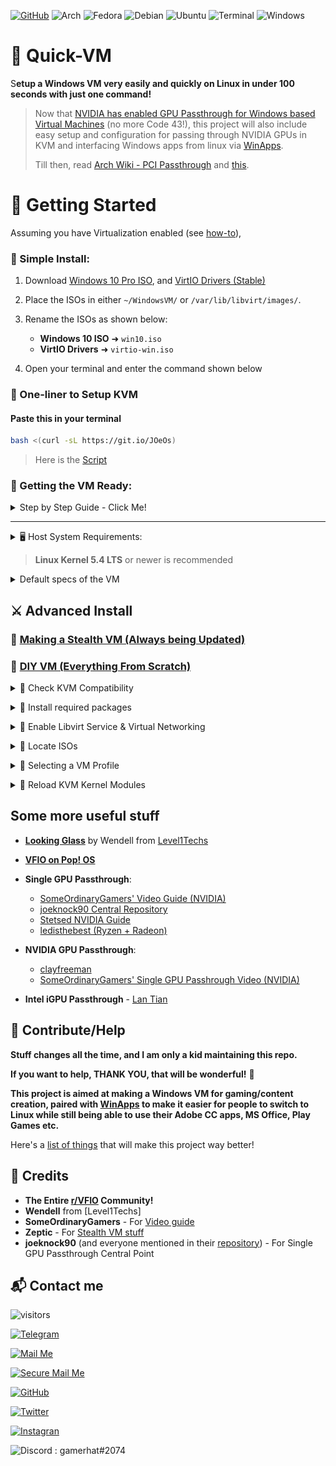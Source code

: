 [![GitHub](https://img.shields.io/badge/Quick-VM-brightgreen?style=for-the-badge&logo=Material-Design-Icons&logoColor=white)](https://github.com/gamerhat18/Quick-VM/)
![Arch](https://img.shields.io/badge/Arch-blue?style=for-the-badge&logo=Arch-Linux&logoColor=white)
![Fedora](https://img.shields.io/badge/Fedora-blue?style=for-the-badge&logo=Fedora&logoColor=white&color=294172)
![Debian](https://img.shields.io/badge/Debain-red?style=for-the-badge&logo=Debian&logoColor=white&color=A81D33)
![Ubuntu](https://img.shields.io/badge/Ubuntu-orange?style=for-the-badge&logo=Ubuntu&logoColor=white&color=E95420)
![Terminal](https://img.shields.io/badge/Terminal-black?style=for-the-badge&logo=Windows-Terminal&logoColor=white&color=4D4D4D)
![Windows](https://img.shields.io/badge/Windows-blue?style=for-the-badge&logo=Windows&logoColor=white&color=0078D6)


# 🏅 Quick-VM 

S**etup a Windows VM very easily and quickly on Linux in under 100 seconds with just one command!**

>Now that [NVIDIA has enabled GPU Passthrough for Windows based Virtual Machines](https://nvidia.custhelp.com/app/answers/detail/a_id/5173) (no more Code 43!), this project will also include easy setup and configuration for passing through NVIDIA GPUs in KVM and interfacing Windows apps from linux via [WinApps](https://github.com/Fmstrat/winapps/).
>
>Till then, read [Arch Wiki - PCI Passthrough](https://wiki.archlinux.org/index.php/PCI_passthrough_via_OVMF) and [this](https://github.com/thegamerhat/quick-vm#some-more-useful-stuff).

# 🚀 Getting Started

Assuming you have Virtualization enabled (see [how-to](https://github.com/thegamerhat/quick-vm/blob/main/docs/diy-vm.md#enabling-virtualization-in-your-ueficoreboot)),

### 🥇 Simple Install:

1. Download [Windows 10 Pro ISO](https://www.microsoft.com/en-us/software-download/windows10ISO), and [VirtIO Drivers (Stable)](https://fedorapeople.org/groups/virt/virtio-win/direct-downloads/stable-virtio/virtio-win.iso)

2. Place the ISOs in either `~/WindowsVM/` or `/var/lib/libvirt/images/`.

3. Rename the ISOs as shown below:
    - **Windows 10 ISO** ➜ `win10.iso`
    - **VirtIO Drivers** ➜ `virtio-win.iso`

4. Open your terminal and enter the command shown below  

### 🥈 One-liner to Setup KVM

#### Paste this in your terminal

```bash
bash <(curl -sL https://git.io/JOeOs) 
 ```

> Here is the [Script](https://github.com/thegamerhat/quick-vm/blob/main/one-liner.sh)

### 🥉 Getting the VM Ready:

<p>
<details>
<summary>Step by Step Guide - Click Me!</summary>
<br>

### Please follow along the screenshots below to get the VM ready.

+ Click inside the VM Window and press any key when asked.  

![Screenshot](docs/img/first-boot.png)

![Screenshot](docs/img/booting-iso.png)

+ Select your language and keyboard input and click Next.

![Screenshot](docs/img/install-1.png)

![Screenshot](docs/img/install-2.png)

+ Enter your product key now, or you can skip and enter your product key after installation.

![Screenshot](docs/img/install-3.png)

+ Selecting **Windows 10 Pro N** will install **Windows 10 Pro** without extra bloat.
> Note: Choose Windows 10 Pro XXX or Enterprise if you need Hyper-V for Stealth VM. 

![Screenshot](docs/img/install-4.png)

![Screenshot](docs/img/install-5.png)

+ Select **Custom Install**  (because the other one is useless)

![Screenshot](docs/img/install-6.png)

+ Click on **Load Driver** to install disk drivers.

![Screenshot](docs/img/install-7.png)

![Screenshot](docs/img/install-8.png)

+ Double-Click on **CD Drive virtio-win** ➜ **amd64** ➜ **w10** and click **OK**. 

![Screenshot](docs/img/install-9.png)

+ Just click N**ext** to select the default one.

![Screenshot](docs/img/install-10.png)

+ Select `Unallocated Space` and click **Next** to begin the installation.

![Screenshot](docs/img/install-11.png)

![Screenshot](docs/img/install-12.png)

</br>
</details>
</p>

---

<p>
<details>
<summary>🖥 Host System Requirements:</summary>
<br>
 
  - **Ubuntu 18.04** or newer
  - **Fedora 30** or newer
  - **Arch** (Read this [Guide by LinuxHint](https://linuxhint.com/install_configure_kvm_archlinux) for permissions and User Group setting)
  - **4 CPUs** (2 Multi-Threaded Cores at minimum)
  - **8 GiB Memory** (more = better)
  - **40+ GiB of Free Storage** typically (**SSD Recommened**)
</br>
</details>
</p>

> **Linux Kernel 5.4 LTS** or newer is recommended 

<p>
<details>
<summary>Default specs of the VM</summary>
<br>

**CPU**: 4 vCPUs Allocated

**GPU**: VirtIO or [VFIO GPU Passthrough - ArchWiki](https://wiki.archlinux.org/index.php/PCI_passthrough_via_OVMF) or [Single-GPU-Passthrough](https://github.com/joeknock90/Single-GPU-Passthrough) 

**Memory**: Total 6 GiB, 1 GiB Allocated initially

**Storage Drive**: 1 TB VirtIO Disk (Dynamically Allocated)

**DVD Drive**: Windows 10 ISO

**Other Drives**: VirtIO Drivers ISO, Essential Tools ISO (to optimize VM performance)

**Network Card**: VirtIO (Recommended Disabled until debloated)
</br>
</details>
</p>

## ⚔️ Advanced Install

### 🔖 [Making a Stealth VM (Always being Updated)](docs/stealth-vm.md)

### 🔖 [DIY VM (Everything From Scratch)](docs/diy-vm.md)

<p>
<details>
<summary>📍 Check KVM Compatibility</summary>
<br>

1. Checks if `AMD-V` or `VT-d`/`VT-x` is supported on your AMD/Intel CPU.
2. Checks if kvm is enabled using `virt-host-validate`.</br>
</details>
</p>

<p>
<details>
<summary>📍 Install required packages</summary>
<br>

- Updates repositories (Debian and Fedora only) and installs required packages.

```
# Debian
sudo apt update -q && sudo apt install -y qemu qemu-kvm libvirt-bin libvirt-daemon libvirt-clients bridge-utils virt-manager

# Fedora
sudo dnf -y install qemu-kvm libvirt bridge-utils virt-install virt-manager

# Arch
sudo pacman -S --noconfirm qemu libvirt bridge-utils edk2-ovmf vde2 ebtables dnsmasq openbsd-netcat virt-manager
```
</br>
</details>
</p>

<p>
<details>
<summary>📍 Enable Libvirt Service & Virtual Networking</summary>
<br>

**Executes the following commands only if systemd is present and running.**

```
# Libvirt service and socket
sudo systemctl enable --now libvirtd

# Virtlogd
sudo systemctl enable --now virtlogd

# Virtual Networking
sudo virsh net-autostart default
sudo virsh net-start default
```
</br>
</details>
</p>

<p>
<details>
<summary>📍 Locate ISOs</summary>
<br>

1. Checks if `win10.iso` and `virtio-win.iso` exist in ~/WindowsVM or /var/lib/libvirt/images
2. Uses `rsync` to copy the ISOs to /var/lib/libvirt/images (_$HOME subdirectories might cause permission issues_)

</br>
</details>
</p>

<p>
<details>
<summary>📍 Selecting a VM Profile</summary>
<br>

### 1. Serious Business 

Ideal for Gaming, Content Creation and other heavy duty applications.

**Adobe Creative Cloud**

**3d Printing Software**: CHITUBOX

**360 Photo/Video Software**: VeeR Editor

|Part|Specification|
| --- | --- |
|CPU|6 vCPU|
|Memory|8 GiB|
|Storage|1 TiB|

### 2. Decently Powerful [Default]

Ideal for Office 365, and some light Photoshop.


|Part|Specification|
| --- | --- |
|CPU|4 vCPU|
|Memory|6 GiB|
|Storage|1 TiB|

### 3. Lightweight and Barebones

Ideal for basic stuff that requires Windows. 

**Printer Software, CNC Application**

**Tax Software in Banks**


|Part|Specification|
| --- | --- |
|CPU|2 vCPU|
|Memory|4 GiB|
|Storage|1 TiB|

### 4. Stealth VM (Beta)

Ideal for DRM/Anticheat Programs like **Valorant**, **Rainbow Six: Siege**


|Part|Specification|
| --- | --- |
|CPU|6 vCPU|
|Memory|8 GiB|
|Storage|1 TiB|


</br>
</details>
</p>

<p>
<details>
<summary>📍 Reload KVM Kernel Modules</summary>
<br>

If `kvm` is enabled correctly, then executes the following commands depending upon the CPU.

```
# AMD
sudo modprobe -r kvm_amd kvm      # safely unloads the modules
sudo modprobe kvm                 # enables kvm first
sudo modprobe kvm_amd nested=1    # then kvm_amd module with nested enabled

# INTEL
sudo modprobe -r kvm_intel kvm    # safely unloads the modules
sudo modprobe kvm                 # enables kvm first
sudo modprobe kvm_intel nested=   # then kvm_intel module with nested enabled
```
</br>
</details>
</p>

## Some more useful stuff

- **[Looking Glass](https://looking-glass.io)** by Wendell from [Level1Techs](https://www.youtube.com/channel/UC4w1YQAJMWOz4qtxinq55LQ)

- **[VFIO on Pop! OS](https://forum.level1techs.com/t/vfio-in-2019-pop-os-how-to-general-guide-though-draft/142287)**

- **Single GPU Passthrough**:
  - [SomeOrdinaryGamers' Video Guide (NVIDIA)](https://youtube.com/watch?v=BUSrdUoedTo)
  - [joeknock90 Central Repository](https://github.com/joeknock90/Single-GPU-Passthrough)
  - [Stetsed NVIDIA Guide](https://github.com/Stetsed/NVIDIA-Single-GPU-Passthrough)
  - [ledisthebest (Ryzen + Radeon)](https://github.com/ledisthebest/LEDs-single-gpu-passthrough)

- **NVIDIA GPU Passthrough**:
  - [clayfreeman](https://clayfreeman.github.io/gpu-passthrough/) 
  - [SomeOrdinaryGamers' Single GPU Passhrough Video (NVIDIA)](https://youtube.com/watch?v=h7SG7ccjn-g)

- **Intel iGPU Passthrough** - [Lan Tian](https://lantian.pub/en/article/modify-computer/laptop-intel-nvidia-optimus-passthrough.lantian/)

## 🎁 Contribute/Help

**Stuff changes all the time, and I am only a kid maintaining this repo.**

**If you want to help, THANK YOU, that will be wonderful!** 💜

**This project is aimed at making a Windows VM for gaming/content creation, paired with [WinApps](https://github.com/Fmstrat/winapps/) to make it easier for people to switch to Linux while still being able to use their Adobe CC apps, MS Office, Play Games etc.**

Here's a [list of things](https://github.com/thegamerhat/quick-vm/blob/main/docs/list-things-todo.md) that will make this project way better!

## 📣 Credits

- **The Entire [r/VFIO](https://reddit.com/r/vfio) Community!**
- **Wendell** from [Level1Techs]
- **SomeOrdinaryGamers** - For [Video guide](https://youtube.com/watch?v=BUSrdUoedTo)
- **Zeptic** - For [Stealth VM stuff](https://youtube.com/watch?v=VKh2eKPnmXs)
- **joeknock90** (and everyone mentioned in their [repository](https://github.com/joeknock90/Single-GPU-Passthrough)) - For Single GPU Passthrough Central Point

## 📬 Contact me

![visitors](https://visitor-badge.glitch.me/badge?page_id=gamerhat18.quick-vm)

[![Telegram](https://img.shields.io/badge/Telegram-%2326A5E4.svg?&style=for-the-badge&logo=telegram&logoColor=white)](https://t.me/thegamerhat)

[![Mail Me](https://img.shields.io/badge/Gmail-%23EA4335.svg?&style=for-the-badge&logo=gmail&logoColor=white)](mailto:gamerhat18@gmail.com) 

[![Secure Mail Me](https://img.shields.io/badge/ProtonMail-%23663399.svg?&style=for-the-badge&logo=proton-mail&logoColor=white)](mailto:gamerhat18@protonmail.com) 

[![GitHub](https://img.shields.io/badge/GitHub-%23181717.svg?&style=for-the-badge&logo=github&logoColor=white)](https://github.com/thegamerhat) 

[![Twitter](https://img.shields.io/badge/Twitter-%231DA1F2.svg?&style=for-the-badge&logo=twitter&logoColor=white)](https://twitter.com/thegamerhat)

[![Instagran](https://img.shields.io/badge/Instagram-%23E4405F.svg?&style=for-the-badge&logo=instagram&logoColor=white)](https://instagram.com/thegamerhat)

![Discord](https://img.shields.io/badge/Discord-%237289DA.svg?&style=for-the-badge&logo=discord&logoColor=white)
: gamerhat#2074
